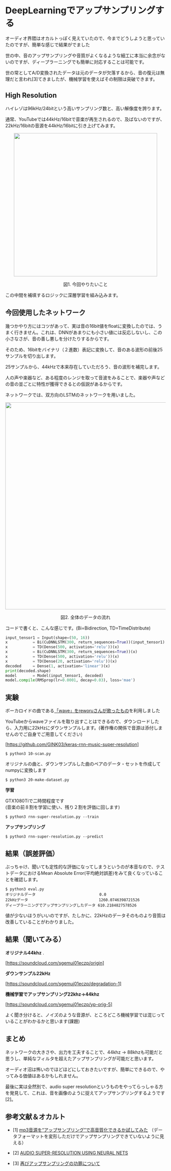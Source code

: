 # DeepLearningでアップサンプリングする
オーディオ界隈はオカルトっぽく見えていたので、今までどうしようと思っていたのですが、簡単な感じで結果がでました  

世の中、音のアップサンプリングや音質がよくなるような細工に本当に余念がないのですが、ディープラーニングでも簡単に対応することは可能です。  

世の常としてA/D変換されたデータは元のデータが欠落するから、音の復元は無理だと言われ[3]てきましたが、機械学習を使えばその制限は突破できます。  


## High Resolution
ハイレゾは96kHz/24bitという高いサンプリング数と、高い解像度を誇ります。  

通常、YouTubeでは44kHz/16bitで音楽が再生されるので、及ばないのですが、22kHz/16bitの音源を44kHz/16bitに引き上げてみます。  

<p align="center">
  <img width="450px" src="https://user-images.githubusercontent.com/4949982/37856908-79a2b6de-2f3a-11e8-9ee7-885d2492a313.png">
</p>
<div align="center"> 図1. 今回やりたいこと </div>

この中間を補填するロジックに深層学習を組み込みます。  

## 今回使用したネットワーク
幾つかやり方にはコツがあって、実は音の16bit値をfloatに変換したのでは、うまく行きません。これは、DNNがあまりにも小さい値には反応しないし、この小さなさが、音の善し悪しを分けたりするからです。    

そのため、16bitをバイナリ（２進数）表記に変換して、音のある波形の前後25サンプルを切り出します。  

25サンプルから、44kHzで本来存在していただろう、音の波形を補完します。  

人の声や楽器など、ある程度のレンジを取って音波をみることで、楽器や声などの音の並ごとに特性が獲得できるとの仮説があるからです。  

ネットワークでは、双方向のLSTMのネットワークを用いました。  

<p align="center">
  <img width="650px" src="https://user-images.githubusercontent.com/4949982/37856898-6adc7950-2f3a-11e8-823e-5090eb81da1e.png">
</p>
<div align="center"> 図2. 全体のデータの流れ　</div>

コードで書くと、こんな感じです。(Bi=Bidirection, TD=TimeDistribute)
```python
input_tensor1 = Input(shape=(50, 16))
x           = Bi(CuDNNLSTM(300, return_sequences=True))(input_tensor1)
x           = TD(Dense(500, activation='relu'))(x)
x           = Bi(CuDNNLSTM(300, return_sequences=True))(x)
x           = TD(Dense(500, activation='relu'))(x)
x           = TD(Dense(20, activation='relu'))(x)
decoded     = Dense(1, activation='linear')(x)
print(decoded.shape)
model       = Model(input_tensor1, decoded)
model.compile(RMSprop(lr=0.0001, decay=0.03), loss='mae')
```

## 実験
ボーカロイドの曲である[「wave」をreworuさんが歌ったもの](https://www.youtube.com/watch?v=36SxEHQeDi8)を利用しました  

YouTubeからwaveファイルを取り出すことはできるので、ダウンロードしたら、入力用に22kHzにダウンサンプルします。(著作権の関係で音源は添付しませんのでご自身でご用意してください)  

[https://github.com/GINK03/keras-rnn-music-super-resolution]

```console
$ python3 10-scan.py
```
オリジナルの曲と、ダウンサンプルした曲のペアのデータ・セットを作成してnumpyに変換します  
```console
$ python3 20-make-dataset.py
```
**学習**  

GTX1080Tiで二時間程度です  
(音楽の前８割を学習に使い、残り２割を評価に回します)
```console
$ python3 rnn-super-resolution.py --train
```

**アップサンプリング**  
```console
$ python3 rnn-super-resolution.py --predict
```

## 結果（誤差評価）
ぶっちゃけ、聞いても定性的な評価になってしまうというのが本音なので、テストデータにおけるMean Absolute Error(平均絶対誤差)をみて良くなっていることを確認します。  

```console
$ python3 eval.py              
オリジナルデータ                            0.0
22kHzデータ                               1260.0746398721526
ディープラーニングでアップサンプリングしたデータ 610.2184827578526
```
値が少ないほうがいいのですが、たしかに、22kHzのデータそのものより音質は改善していることがわかりました。  


## 結果（聞いてみる）

**オリジナル44khz** .

[https://soundcloud.com/sgemuj01eczp/origin]

**ダウンサンプル22kHz**  

[https://soundcloud.com/sgemuj01eczp/degradation-1]

**機械学習でアップサンプリング22khz->44khz**   

[https://soundcloud.com/sgemuj01eczp/yp-orig-5]

よく聞き分けると、ノイズのような音源が、ところどころ機械学習では混じっていることがわかるかと思います(課題)  

## まとめ
ネットワークの大きさや、出力を工夫することで、44khz -> 88khzも可能だと思うし、単純なフィルタを超えたアップサンプリングが可能だと思います。  

オーディオ沼は怖いのでほどほどにしておきたいですが、簡単にできるので、やってみる価値はあるかもしれません。  

最後に実は全然別で、audio super resolutionというものをやってらっしゃる方を発見して、これは、音を画像のように捉えてアップサンプリングするようです[2]。  


## 参考文献＆オカルト
- [1] [mp3音源を“アップサンプリング”で高音質化できるか試してみた](https://kakakumag.com/pc-smartphone/?id=9459) 
（データフォーマットを変形しただけでアップサンプリングできていないように見える）  

- [2] [AUDIO SUPER-RESOLUTION USING NEURAL NETS](https://arxiv.org/pdf/1708.00853.pdf)

- [3] [再びアップサンプリングの功罪について](http://flac.aki.gs/bony/?p=3683)
